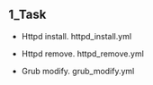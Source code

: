 
## 1_Task

* Httpd install.
  httpd_install.yml


* Httpd remove.
  httpd_remove.yml

* Grub modify.
  grub_modify.yml
